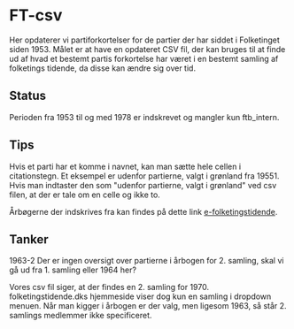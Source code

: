 # FT-csv
Her opdaterer vi partiforkortelser for de partier der har siddet i Folketinget siden 1953. 
Målet er at have en opdateret CSV fil, der kan bruges til at finde ud af hvad et bestemt partis forkortelse har været i en bestemt samling af folketings tidende, da disse kan ændre sig over tid.  

## Status
Perioden fra 1953 til og med 1978 er indskrevet og mangler kun ftb_intern.

## Tips
Hvis et parti har et komme i navnet, kan man sætte hele cellen i citationstegn. Et eksempel er udenfor partierne, valgt i grønland fra 19551. Hvis man indtaster den som "udenfor partierne, valgt i grønland" ved csv filen, at der er tale om en celle og ikke to.

Årbøgerne der indskrives fra kan findes på dette link [e-folketingstidende](https://www.folketingstidende.dk/da/e-folketingstidende).

## Tanker
1963-2 Der er ingen oversigt over partierne i årbogen for 2. samling, skal vi gå ud fra 1. samling eller 1964 her?

Vores csv fil siger, at der findes en 2. samling for 1970. folketingstidende.dks hjemmeside viser dog kun en samling i dropdown menuen. Når man kigger i årbogen er der valg, men ligesom 1963, så står 2. samlings medlemmer ikke specificeret. 
